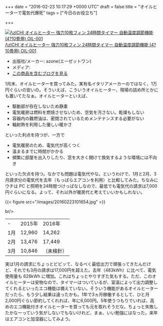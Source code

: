 
+++
date = "2016-02-23 10:17:29 +0000 UTC"
draft = false
title = "オイルヒーターで電気代爆死"
tags = ["今日のお役立ち"]

+++
<div class="hatena-asin-detail"><a href="http://www.amazon.co.jp/exec/obidos/ASIN/B00G3SU314/bestylesnet-22/"><img src="http://ecx.images-amazon.com/images/I/41XyKbbQQ2L._SL160_.jpg" class="hatena-asin-detail-image" alt="ΛzICHI オイルヒーター 強力10枚フィン 24時間タイマー 自動温度調節機能 (4?10畳用) OIL-001" title="ΛzICHI オイルヒーター 強力10枚フィン 24時間タイマー 自動温度調節機能 (4?10畳用) OIL-001"/></a><div class="hatena-asin-detail-info"><a href="http://www.amazon.co.jp/exec/obidos/ASIN/B00G3SU314/bestylesnet-22/">ΛzICHI オイルヒーター 強力10枚フィン 24時間タイマー 自動温度調節機能 (4?10畳用) OIL-001</a><ul><li><span class="hatena-asin-detail-label">出版社/メーカー:</span> azone(エーゼットワン)</li><li><span class="hatena-asin-detail-label">メディア:</span> </li><li><a href="http://d.hatena.ne.jp/asin/B00G3SU314/bestylesnet-22" target="_blank">この商品を含むブログを見る</a></li></ul></div><div class="hatena-asin-detail-foot"></div></div>1月末、オイルヒーターを買ってみた。某有名イタリアメーカーのではなく、1万円ぐらいの安いの。そういえば、こういうオイルヒーター、現場の詰め所とかにも置いてたなぁ。オイルヒーターといえば、

<ul>
<li>駆動部が存在しないため静粛</li>
<li>電気暖房は燃料を燃焼させないため、空気を汚さない。乾燥もしない</li>
<li>容器内の難燃油は、密閉されているためメンテナンスする必要がない</li>
<li>輻射熱を利用した優しい暖かさ</li>
</ul>といった利点を持つが、一方で

<ul>
<li>電気暖房のため、電気代が高くつく</li>
<li>温まるまでに時間がかかる</li>
<li>頻繁に部屋を出入りしたり、窓を大きく開けて換気するような環境には不向き</li>
</ul>といった欠点を持つ。なかでも問題は電気代やな。というわけで、1月と2月、3月請求分の電気代を去年（もっぱらエアコンを利用）と比較してみた。ちなみにウチは PC と照明を24時間つけっぱなしなので、最低でも電気代の請求は7,000円ぐらいになる。よって、それ以外が暖房代と考えていいかもしれない。

{{< figure src="/images/20160223101654.jpg"  >}}

br/>


<table>
    <tbody><tr>
    <td>-</td>
    <td>2015年</td>
    <td>2016年</td>
    </tr>
    <tr>
    <td>1月</td>
    <td>12,960</td>
    <td>14,262</td>
    </tr>
    <tr>
    <td>2月</td>
    <td>13,476</td>
    <td>17,449</td>
    </tr>
    <tr>
    <td>3月</td>
    <td>10,846</td>
    <td>（未検針）</td>
    </tr>
</tbody></table>実は1月の請求にちょっとビビッて、なるべく最低出力で頑張ってきたんだけど、それでも3月の請求は17,000円を超えた。去年（483kWh）に比べて、電気使用量も 628kWh に増加。これはちょっとやりすぎた気もする。ただ、このオイルヒーターは安物なので、タイマーはついているが、室温によって出力調整してくれるといったエコ機能は備えていない。そういう機能があるオイルヒーターだったら、もう少し結果は違ったかも。1年で3ヵ月稼働するとして、ひと月2,000円ぐらい節約してくれれば、年に6,000円。5年使うつもりでいれば、高めのエコ機能付きオイルヒーターを買っても元を取れそうだな。ちょっと失敗したかなーっていう気がしないでもないけれど、まぁ、いい勉強にはなった。来年はエアコンと加湿器にしてみよう。


